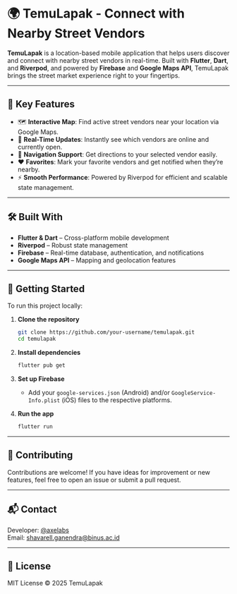 # 🌍 TemuLapak - Connect with Nearby Street Vendors

**TemuLapak** is a location-based mobile application that helps users discover and connect with nearby street vendors in real-time. Built with **Flutter**, **Dart**, and **Riverpod**, and powered by **Firebase** and **Google Maps API**, TemuLapak brings the street market experience right to your fingertips.

---

## 🚀 Key Features

- 🗺️ **Interactive Map**: Find active street vendors near your location via Google Maps.
- 🔔 **Real-Time Updates**: Instantly see which vendors are online and currently open.
- 🧭 **Navigation Support**: Get directions to your selected vendor easily.
- ❤️ **Favorites**: Mark your favorite vendors and get notified when they’re nearby.
- ⚡ **Smooth Performance**: Powered by Riverpod for efficient and scalable state management.

---

## 🛠️ Built With

- **Flutter & Dart** – Cross-platform mobile development
- **Riverpod** – Robust state management
- **Firebase** – Real-time database, authentication, and notifications
- **Google Maps API** – Mapping and geolocation features

---

## 🚧 Getting Started

To run this project locally:

1. **Clone the repository**
   ```bash
   git clone https://github.com/your-username/temulapak.git
   cd temulapak
   ```

2. **Install dependencies**
   ```bash
   flutter pub get
   ```

3. **Set up Firebase**
   - Add your `google-services.json` (Android) and/or `GoogleService-Info.plist` (iOS) files to the respective platforms.

4. **Run the app**
   ```bash
   flutter run
   ```

---

## 🤝 Contributing

Contributions are welcome! If you have ideas for improvement or new features, feel free to open an issue or submit a pull request.

---

## 📬 Contact

Developer: [@axelabs](https://github.com/axelabs)  
Email: shavarell.ganendra@binus.ac.id

---

## 📄 License

MIT License © 2025 TemuLapak
